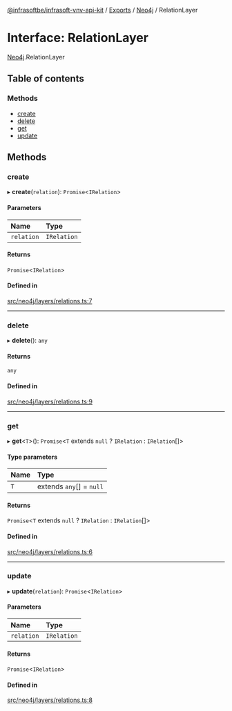 [@infrasoftbe/infrasoft-vnv-api-kit](../README.md) / [Exports](../modules.md) / [Neo4j](../modules/Neo4j.md) / RelationLayer

# Interface: RelationLayer

[Neo4j](../modules/Neo4j.md).RelationLayer

## Table of contents

### Methods

- [create](Neo4j.RelationLayer.md#create)
- [delete](Neo4j.RelationLayer.md#delete)
- [get](Neo4j.RelationLayer.md#get)
- [update](Neo4j.RelationLayer.md#update)

## Methods

### create

▸ **create**(`relation`): `Promise`\<`IRelation`\>

#### Parameters

| Name | Type |
| :------ | :------ |
| `relation` | `IRelation` |

#### Returns

`Promise`\<`IRelation`\>

#### Defined in

[src/neo4j/layers/relations.ts:7](https://github.com/infrasoftbe/Infrasoft-vnv-api-kit/blob/63c0e77/src/neo4j/layers/relations.ts#L7)

___

### delete

▸ **delete**(): `any`

#### Returns

`any`

#### Defined in

[src/neo4j/layers/relations.ts:9](https://github.com/infrasoftbe/Infrasoft-vnv-api-kit/blob/63c0e77/src/neo4j/layers/relations.ts#L9)

___

### get

▸ **get**\<`T`\>(): `Promise`\<`T` extends ``null`` ? `IRelation` : `IRelation`[]\>

#### Type parameters

| Name | Type |
| :------ | :------ |
| `T` | extends `any`[] = ``null`` |

#### Returns

`Promise`\<`T` extends ``null`` ? `IRelation` : `IRelation`[]\>

#### Defined in

[src/neo4j/layers/relations.ts:6](https://github.com/infrasoftbe/Infrasoft-vnv-api-kit/blob/63c0e77/src/neo4j/layers/relations.ts#L6)

___

### update

▸ **update**(`relation`): `Promise`\<`IRelation`\>

#### Parameters

| Name | Type |
| :------ | :------ |
| `relation` | `IRelation` |

#### Returns

`Promise`\<`IRelation`\>

#### Defined in

[src/neo4j/layers/relations.ts:8](https://github.com/infrasoftbe/Infrasoft-vnv-api-kit/blob/63c0e77/src/neo4j/layers/relations.ts#L8)
